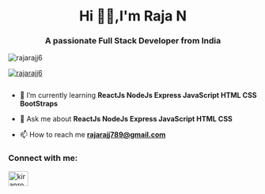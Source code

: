 <h1 align="center">Hi 🙋‍♂️,I'm Raja N</h1>
<h3 align="center">A passionate Full Stack Developer from India</h3>
<p align="left"> <img src="https://komarev.com/ghpvc/?username=rajarajj6&label=Profile%20views&color=0e75b6&style=flat" alt="rajarajj6"/></p>
<p align="left"> <a href="https://github.com/ryo-ma/github-profile-trophy"><img src="https://github-profile-trophy.vercel.app/?username=rajarajj6" alt="rajarajj6" /></a> </p>

<p align="left"> <a href="https://twitter.com/" target="blank"><img src="https://img.shields.io/twitter/follow/?logo=twitter&style=for-the-badge" alt="" /></a> </p>

- 🌱 I’m currently learning **ReactJs NodeJs Express JavaScript HTML CSS BootStraps**

- 💬 Ask me about **ReactJs NodeJs Express JavaScript HTML CSS**

- 📫 How to reach me **rajarajj789@gmail.com**

<h3 align="left">Connect with me:</h3>
<p align="left">
<a href="https://fb.com/kiranrock" target="blank"><img align="center" src="https://raw.githubusercontent.com/rahuldkjain/github-profile-readme-generator/master/src/images/icons/Social/facebook.svg" alt="kiranrock" height="30" width="40" /></a>
</p>









